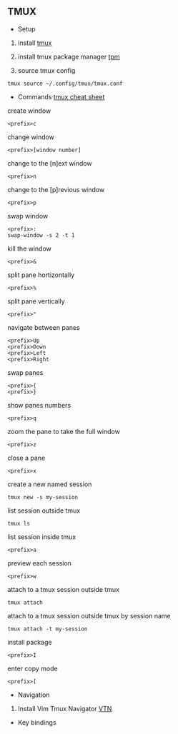 ## TMUX

- Setup

1. install
[tmux](https://github.com/tmux/tmux/releases/tag/3.3a)

2. install tmux package manager
[tpm](https://github.com/tmux-plugins/tpm)

2. source tmux config
```
tmux source ~/.config/tmux/tmux.conf
```

- Commands
[tmux cheat sheet](https://tmuxcheatsheet.com/)

create window
```
<prefix>c
```

change window
```
<prefix>[window number]
```

change to the [n]ext window
```
<prefix>n
```

change to the [p]revious window
```
<prefix>p
```

swap window
```
<prefix>:
swap-window -s 2 -t 1
```

kill the window
```
<prefix>&
```

split pane hortizontally
```
<prefix>%
```
 
split pane vertically
```
<prefix>"
```

navigate between panes
```
<prefix>Up
<prefix>Down
<prefix>Left
<prefix>Right
```

swap panes
```
<prefix>{
<prefix>}
```

show panes numbers
```
<prefix>q
```

zoom the pane to take the full window
```
<prefix>z
```

close a pane
```
<prefix>x
```

create a new named session
```
tmux new -s my-session
```

list session outside tmux
```
tmux ls
```

list session inside tmux
```
<prefix>a
```

preview each session
```
<prefix>w
```

attach to a tmux session outside tmux
```
tmux attach
```

attach to a tmux session outside tmux by session name
```
tmux attach -t my-session
```

install package
```
<prefix>I
```

enter copy mode
```
<prefix>[
```

- Navigation

1. Install Vim Tmux Navigator
[VTN](https://github.com/christoomey/vim-tmux-navigator)


- Key bindings

